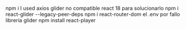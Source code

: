 npm i
I used axios
glider
no compatible react 18 para solucionarlo 
npm i react-glider --legacy-peer-deps
npm i react-router-dom
el .env por fallo libreria glider
npm install react-player